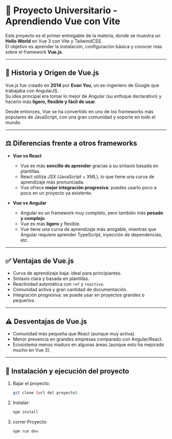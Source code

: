 # 🚀 Proyecto Universitario - Aprendiendo Vue con Vite

Este proyecto es el primer entregable de la materia, donde se muestra un **Hello World** en Vue 3 con Vite y TailwindCSS.  
El objetivo es aprender la instalación, configuración básica y conocer más sobre el framework **Vue.js**.

---

## 📖 Historia y Origen de Vue.js

Vue.js fue creado en **2014** por **Evan You**, un ex-ingeniero de Google que trabajaba con AngularJS.  
Su idea principal era tomar lo mejor de Angular (su enfoque declarativo) y hacerlo más **ligero, flexible y fácil de usar**.

Desde entonces, Vue se ha convertido en uno de los frameworks más populares de JavaScript, con una gran comunidad y soporte en todo el mundo.

---

## ⚖️ Diferencias frente a otros frameworks

- **Vue vs React**
  - Vue es más **sencillo de aprender** gracias a su sintaxis basada en plantillas.
  - React utiliza JSX (JavaScript + XML), lo que tiene una curva de aprendizaje más pronunciada.
  - Vue ofrece **mejor integración progresiva**: puedes usarlo poco a poco en un proyecto ya existente.

- **Vue vs Angular**
  - Angular es un framework muy completo, pero también más **pesado y complejo**.
  - Vue es más **ligero** y flexible.
  - Vue tiene una curva de aprendizaje más amigable, mientras que Angular requiere aprender TypeScript, inyección de dependencias, etc.

---

## ✅ Ventajas de Vue.js

- Curva de aprendizaje baja: ideal para principiantes.
- Sintaxis clara y basada en plantillas.
- Reactividad automática con `ref` y `reactive`.
- Comunidad activa y gran cantidad de documentación.
- Integración progresiva: se puede usar en proyectos grandes o pequeños.

---

## ⚠️ Desventajas de Vue.js

- Comunidad más pequeña que React (aunque muy activa).
- Menor presencia en grandes empresas comparado con Angular/React.
- Ecosistema menos maduro en algunas áreas (aunque esto ha mejorado mucho en Vue 3).

---

## 🔧 Instalación y ejecución del proyecto

1. Bajar el proyecto:
   ```bash
   git clone (url del proyecto)

2. Instalar:
   ```bash
   npm install

3. correr Proyecto:
   ```bash
   npm run dev